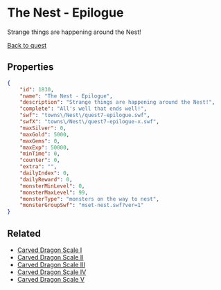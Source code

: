 # The Nest - Epilogue

Strange things are happening around the Nest!

[Back to quest](../quests.md)

## Properties

```json
{
    "id": 1830,
    "name": "The Nest - Epilogue",
    "description": "Strange things are happening around the Nest!",
    "complete": "All's well that ends well!",
    "swf": "towns\/Nest\/quest7-epilogue.swf",
    "swfX": "towns\/Nest\/quest7-epilogue-x.swf",
    "maxSilver": 0,
    "maxGold": 5000,
    "maxGems": 0,
    "maxExp": 50000,
    "minTime": 0,
    "counter": 0,
    "extra": "",
    "dailyIndex": 0,
    "dailyReward": 0,
    "monsterMinLevel": 0,
    "monsterMaxLevel": 99,
    "monsterType": "monsters on the way to nest",
    "monsterGroupSwf": "mset-nest.swf?ver=1"
}
```

## Related

- [Carved Dragon Scale I](../items/20284-carved-dragon-scale-i.md)
- [Carved Dragon Scale II](../items/20285-carved-dragon-scale-ii.md)
- [Carved Dragon Scale III](../items/20286-carved-dragon-scale-iii.md)
- [Carved Dragon Scale IV](../items/20287-carved-dragon-scale-iv.md)
- [Carved Dragon Scale V](../items/20288-carved-dragon-scale-v.md)

